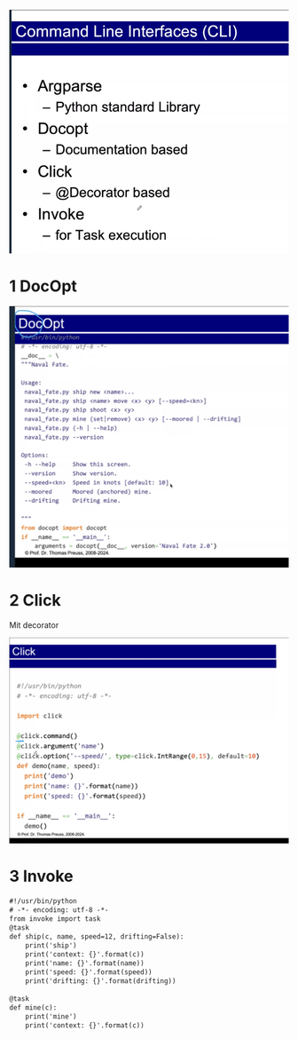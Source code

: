 
![](images/Pasted%20image%2020240418164129.png)



# 1 DocOpt

![](images/Pasted%20image%2020240418164145.png)

# 2 Click 

Mit decorator 


![](images/Pasted%20image%2020240418164155.png)

# 3 Invoke

```
#!/usr/bin/python
# -*- encoding: utf-8 -*-
from invoke import task
@task
def ship(c, name, speed=12, drifting=False):
    print('ship')
    print('context: {}'.format(c))
    print('name: {}'.format(name))
    print('speed: {}'.format(speed))
    print('drifting: {}'.format(drifting))

@task
def mine(c):
    print('mine')
    print('context: {}'.format(c))


```
